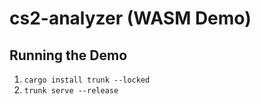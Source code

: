 # cs2-analyzer (WASM Demo)

## Running the Demo

1. `cargo install trunk --locked`
2. `trunk serve --release`